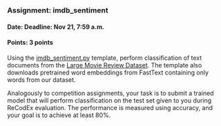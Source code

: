 ### Assignment: imdb_sentiment
#### Date: Deadline: Nov 21, 7:59 a.m.
#### Points: 3 points

Using the [imdb_sentiment.py](https://github.com/ufal/npfl129/tree/master/labs/06/imdb_sentiment.py)
template, perform classification of text documents from the
[Large Movie Review Dataset](http://ai.stanford.edu/~amaas/data/sentiment/).
The template also downloads pretrained word embeddings from FastText
containing only words from our dataset.

Analogously to competition assignments, your task is to submit a trained model
that will perform classification on the test set given to you during
ReCodEx evaluation. The performance is measured using accuracy, and your goal
is to achieve at least 80%.
